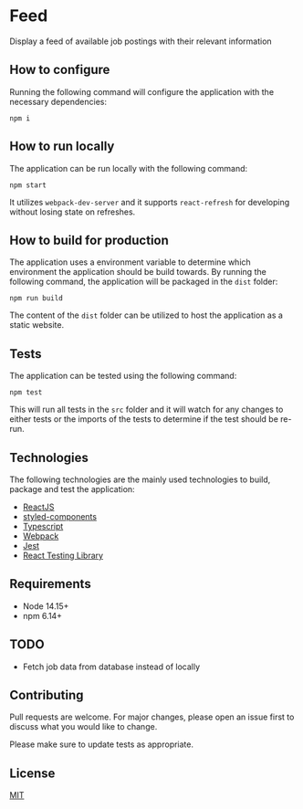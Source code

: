 # Feed

Display a feed of available job postings with their relevant information

## How to configure

Running the following command will configure the application with the necessary dependencies:

```
npm i
```

## How to run locally

The application can be run locally with the following command:

```
npm start
```

It utilizes `webpack-dev-server` and it supports `react-refresh` for developing without losing state on refreshes.

## How to build for production

The application uses a environment variable to determine which environment the application should be build towards. By running the following command, the application will be packaged in the `dist` folder:

```
npm run build
```

The content of the `dist` folder can be utilized to host the application
as a static website.

## Tests

The application can be tested using the following command:

```
npm test
```

This will run all tests in the `src` folder and it will watch for any changes to either tests or the imports of the tests to determine if the test should be re-run.

## Technologies

The following technologies are the mainly used technologies to build, package and test the application:

- [ReactJS](https://reactjs.org/)
- [styled-components](https://styled-components.com/)
- [Typescript](https://www.typescriptlang.org/)
- [Webpack](https://webpack.js.org/)
- [Jest](https://jestjs.io/)
- [React Testing Library](https://testing-library.com/)

## Requirements

- Node 14.15+
- npm 6.14+

## TODO

- Fetch job data from database instead of locally

## Contributing

Pull requests are welcome. For major changes, please open an issue first to discuss what you would like to change.

Please make sure to update tests as appropriate.

## License

[MIT](https://choosealicense.com/licenses/mit/)
